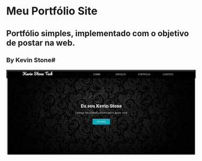 # Meu Portfólio Site

## Portfólio simples, implementado com o objetivo de postar na web.

### By Kevin Stone#

![Portfolio](image/imgPortfolio.png)